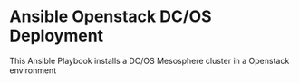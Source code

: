 # Ansible Openstack DC/OS Deployment

This Ansible Playbook installs a DC/OS Mesosphere cluster in a Openstack environment

